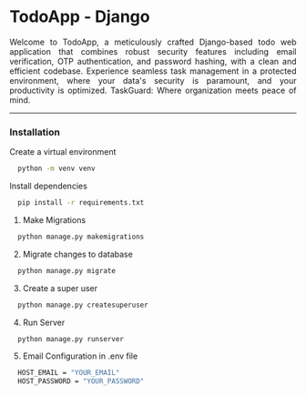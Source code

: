 # TodoApp - Django

<p style="text-align: justify">Welcome to TodoApp, a meticulously crafted Django-based todo web application that combines robust security features including email verification, OTP authentication, and password hashing, with a clean and efficient codebase. Experience seamless task management in a protected environment, where your data's security is paramount, and your productivity is optimized. TaskGuard: Where organization meets peace of mind.</p>

---
### Installation

Create a virtual environment
```bash
  python -m venv venv
```

Install dependencies
```bash
  pip install -r requirements.txt
```

1. Make Migrations
```bash
  python manage.py makemigrations
```

2. Migrate changes to database
```bash
  python manage.py migrate
```

3. Create a super user
```bash
  python manage.py createsuperuser
```

4. Run Server
```bash
  python manage.py runserver
```

5. Email Configuration in .env file
```bash
  HOST_EMAIL = "YOUR_EMAIL"
  HOST_PASSWORD = "YOUR_PASSWORD"
```